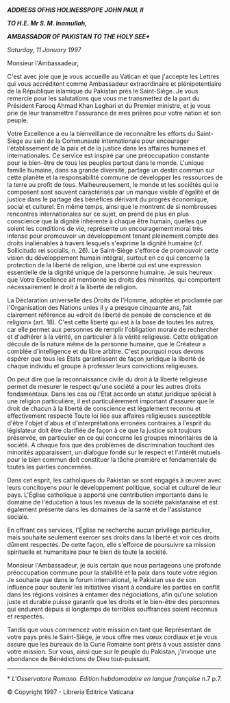 ***ADDRESS OF******HIS HOLINESS******POPE JOHN PAUL II***

***TO H.E. Mr S. M. Inamullah,***

***AMBASSADOR OF PAKISTAN TO THE HOLY SEE\****

*Saturday, 11 January 1997*

Monsieur l'Ambassadeur,

C'est avec joie que je vous accueille au Vatican et que j'accepte les Lettres qui vous accréditent comme Ambassadeur extraordinaire et plénipotentiaire de la République islamique du Pakistan près le Saint-Siège. Je vous remercie pour les salutations que vous me transmettez de la part du Président Farooq Ahmad Khan Leghari et du Premier ministre, et je vous prie de leur transmettre l'assurance de mes prières pour votre nation et son peuple.

Votre Excellence a eu la bienveillance de reconnaître les efforts du Saint-Siège au sein de la Communauté internationale pour encourager l'établissement de la paix et de la justice dans les affaires humaines et internationales. Ce service est inspiré par une préoccupation constante pour le bien-être de tous les peuples partout dans le monde. L'unique famille humaine, dans sa grande diversité, partage un destin commun sur cette planète et la responsabilité commune de développer les ressources de la terre au profit de tous. Malheureusement, le monde et les sociétés qui le composent sont souvent caractérisés par un manque visible d'égalité et de justice dans le partage des bénéfices dérivant du progrès économique, social et culturel. En même temps, ainsi que le montrent de si nombreuses rencontres internationales sur ce sujet, on prend de plus en plus conscience que la dignité inhérente à chaque être humain, quelles que soient les conditions de vie, représente un encouragement moral très intense pour promouvoir un développement tenant pleinement compte des droits inaliénables à travers lesquels s'exprime la dignité humaine (cf. Sollicitudo rei socialis, n. 26). Le Saint-Siège s'efforce de promouvoir cette vision du développement humain intégral, surtout en ce qui concerne la protection de la liberté de religion, une liberté qui est une expression essentielle de la dignité unique de la personne humaine. Je suis heureux que Votre Excellence ait mentionné les droits des minorités, qui comportent nécessairement le droit à la liberté de religion.

La Déclaration universelle des Droits de l'Homme, adoptée et proclamée par l'Organisation des Nations unies il y a presque cinquante ans, fait clairement référence au «droit de liberté de pensée de conscience et de religion» (art. 18). C'est cette liberté qui est à la base de toutes les autres, car elle permet aux personnes de remplir l'obligation morale de rechercher et d'adhérer à la vérité, en particulier à la vérité religieuse. Cette obligation découle de la nature même de la personne humaine, que le Créateur a comblée d'intelligence et du libre arbitre. C'est pourquoi nous devons espérer que tous les États garantissent de façon juridique la liberté de chaque individu et groupe à professer leurs convictions religieuses.

On peut dire que la reconnaissance civile du droit à la liberté religieuse permet de mesurer le respect qu'une société a pour les autres droits fondamentaux. Dans les cas où l'État accorde un statut juridique spécial à une religion particulière, il est particulièrement important d'assurer que le droit de chacun à la liberté de conscience est légalement reconnu et effectivement respecté Toute loi liée aux affaires religieuses susceptible d'être l'objet d'abus et d'interprétations erronées contraires à l'esprit du législateur doit être clarifiée de façon à ce que la justice soit toujours préservée, en particulier en ce qui concerne les groupes minoritaires de la société. A chaque fois que des problèmes de discrimination touchant des minorités apparaissent, un dialogue fondé sur le respect et l'intérêt mutuels pour le bien commun doit constituer la tâche première et fondamentale de toutes les parties concernées.

Dans cet esprit, les catholiques du Pakistan se sont engagés à œuvrer avec leurs concitoyens pour le développement politique, social et culturel de leur pays. L'Église catholique a apporté une contribution importante dans le domaine de l'éducation à tous les niveaux de la société pakistanaise et est également présente dans les domaines de la santé et de l'assistance sociale.

En offrant ces services, l'Église ne recherche aucun privilège particulier, mais souhaite seulement exercer ses droits dans la liberté et voir ces droits dûment respectés. De cette façon, elle s'efforce de poursuivre sa mission spirituelle et humanitaire pour te bien de toute la société.

Monsieur l'Ambassadeur, je suis certain que nous partageons une profonde préoccupation commune pour la stabilité et la paix dans toute votre région. Je souhaite que dans le forum international, le Pakistan use de son influence pour soutenir les initiatives visant à conduire les parties en conflit dans les régions voisines à entamer des négociations, afin qu'une solution juste et durable puisse garantir que les droits et le bien-être des personnes qui endurent depuis si longtemps de terribles souffrances soient reconnus et respectés.

Tandis que vous commencez votre mission en tant que Représentant de votre pays près le Saint-Siège, je vous offre mes vœux cordiaux et je vous assure que les bureaux de la Curie Romaine sont prêts à vous assister dans votre mission. Sur vous, ainsi que sur le peuple du Pakistan, j'invoque une abondance de Bénédictions de Dieu tout-puissant.

* * *

\* *L'Osservatore Romano. Edition hebdomadaire en langue française* n.7 p.7.

© Copyright 1997 - Libreria Editrice Vaticana